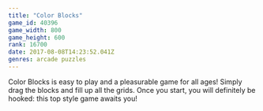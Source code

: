 ```yaml
---
title: "Color Blocks"
game_id: 40396
game_width: 800
game_height: 600
rank: 16700
date: 2017-08-08T14:23:52.041Z
genres: arcade puzzles
---
```

Color Blocks is easy to play and a pleasurable game for all ages! Simply drag the blocks and fill up all the grids. Once you start, you will definitely be hooked: this top style game awaits you!